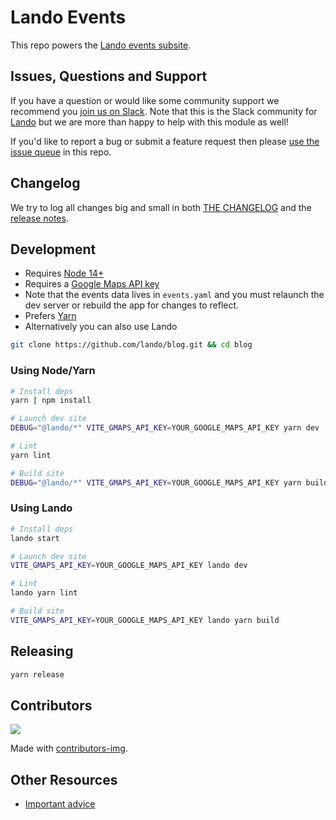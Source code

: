 # Lando Events

This repo powers the [Lando events subsite](https://lando.dev/events).

## Issues, Questions and Support

If you have a question or would like some community support we recommend you [join us on Slack](https://launchpass.com/devwithlando). Note that this is the Slack community for [Lando](https://lando.dev) but we are more than happy to help with this module as well!

If you'd like to report a bug or submit a feature request then please [use the issue queue](https://github.com/lando/events/issues/new/choose) in this repo.

## Changelog

We try to log all changes big and small in both [THE CHANGELOG](https://github.com/lando/events/blob/main/CHANGELOG.md) and the [release notes](https://github.com/lando/events/releases).

## Development

* Requires [Node 14+](https://nodejs.org/dist/latest-v14.x/)
* Requires a [Google Maps API key](https://developers.google.com/maps/documentation/javascript/get-api-key)
* Note that the events data lives in `events.yaml` and you must relaunch the dev server or rebuild the app for changes to reflect.
* Prefers [Yarn](https://classic.yarnpkg.com/lang/en/docs/install)
* Alternatively you can also use Lando

```bash
git clone https://github.com/lando/blog.git && cd blog
```

### Using Node/Yarn

```bash
# Install deps
yarn | npm install

# Launch dev site
DEBUG="@lando/*" VITE_GMAPS_API_KEY=YOUR_GOOGLE_MAPS_API_KEY yarn dev

# Lint
yarn lint

# Build site
DEBUG="@lando/*" VITE_GMAPS_API_KEY=YOUR_GOOGLE_MAPS_API_KEY yarn build
```

### Using Lando

```bash
# Install deps
lando start

# Launch dev site
VITE_GMAPS_API_KEY=YOUR_GOOGLE_MAPS_API_KEY lando dev

# Lint
lando yarn lint

# Build site
VITE_GMAPS_API_KEY=YOUR_GOOGLE_MAPS_API_KEY lando yarn build
```

## Releasing

```bash
yarn release
```

## Contributors

<a href="https://github.com/lando/events/graphs/contributors">
  <img src="https://contrib.rocks/image?repo=lando/events" />
</a>

Made with [contributors-img](https://contrib.rocks).

## Other Resources

* [Important advice](https://www.youtube.com/watch?v=WA4iX5D9Z64)
